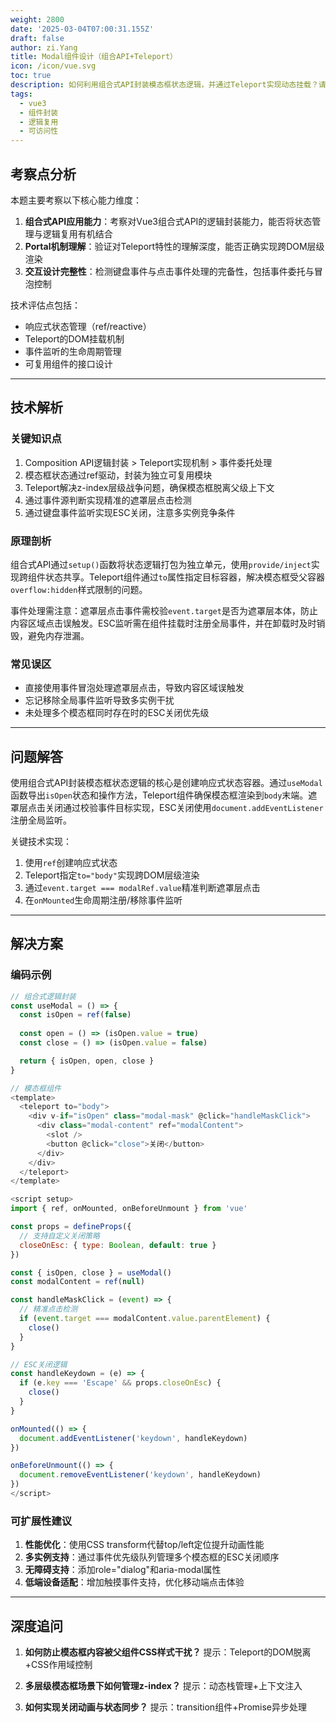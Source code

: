 ```yaml
---
weight: 2800
date: '2025-03-04T07:00:31.155Z'
draft: false
author: zi.Yang
title: Modal组件设计（组合API+Teleport）
icon: /icon/vue.svg
toc: true
description: 如何利用组合式API封装模态框状态逻辑，并通过Teleport实现动态挂载？请给出遮罩层点击关闭和Esc键关闭的功能实现方案及其可复用性设计。
tags:
  - vue3
  - 组件封装
  - 逻辑复用
  - 可访问性
---
```




## 考察点分析

本题主要考察以下核心能力维度：

1. **组合式API应用能力**：考察对Vue3组合式API的逻辑封装能力，能否将状态管理与逻辑复用有机结合
2. **Portal机制理解**：验证对Teleport特性的理解深度，能否正确实现跨DOM层级渲染
3. **交互设计完整性**：检测键盘事件与点击事件处理的完备性，包括事件委托与冒泡控制

技术评估点包括：

- 响应式状态管理（ref/reactive）
- Teleport的DOM挂载机制
- 事件监听的生命周期管理
- 可复用组件的接口设计

---

## 技术解析

### 关键知识点

1. Composition API逻辑封装 > Teleport实现机制 > 事件委托处理
2. 模态框状态通过ref驱动，封装为独立可复用模块
3. Teleport解决z-index层级战争问题，确保模态框脱离父级上下文
4. 通过事件源判断实现精准的遮罩层点击检测
5. 通过键盘事件监听实现ESC关闭，注意多实例竞争条件

### 原理剖析

组合式API通过`setup()`函数将状态逻辑打包为独立单元，使用`provide/inject`实现跨组件状态共享。Teleport组件通过`to`属性指定目标容器，解决模态框受父容器`overflow:hidden`样式限制的问题。

事件处理需注意：遮罩层点击事件需校验`event.target`是否为遮罩层本体，防止内容区域点击误触发。ESC监听需在组件挂载时注册全局事件，并在卸载时及时销毁，避免内存泄漏。

### 常见误区

- 直接使用事件冒泡处理遮罩层点击，导致内容区域误触发
- 忘记移除全局事件监听导致多实例干扰
- 未处理多个模态框同时存在时的ESC关闭优先级

---

## 问题解答

使用组合式API封装模态框状态逻辑的核心是创建响应式状态容器。通过`useModal`函数导出`isOpen`状态和操作方法，Teleport组件确保模态框渲染到`body`末端。遮罩层点击关闭通过校验事件目标实现，ESC关闭使用`document.addEventListener`注册全局监听。

关键技术实现：

1. 使用`ref`创建响应式状态
2. Teleport指定`to="body"`实现跨DOM层级渲染
3. 通过`event.target === modalRef.value`精准判断遮罩层点击
4. 在`onMounted`生命周期注册/移除事件监听

---

## 解决方案

### 编码示例

```javascript
// 组合式逻辑封装
const useModal = () => {
  const isOpen = ref(false)
  
  const open = () => (isOpen.value = true)
  const close = () => (isOpen.value = false)

  return { isOpen, open, close }
}

// 模态框组件
<template>
  <teleport to="body">
    <div v-if="isOpen" class="modal-mask" @click="handleMaskClick">
      <div class="modal-content" ref="modalContent">
        <slot />
        <button @click="close">关闭</button>
      </div>
    </div>
  </teleport>
</template>

<script setup>
import { ref, onMounted, onBeforeUnmount } from 'vue'

const props = defineProps({
  // 支持自定义关闭策略
  closeOnEsc: { type: Boolean, default: true }
})

const { isOpen, close } = useModal()
const modalContent = ref(null)

const handleMaskClick = (event) => {
  // 精准点击检测
  if (event.target === modalContent.value.parentElement) {
    close()
  }
}

// ESC关闭逻辑
const handleKeydown = (e) => {
  if (e.key === 'Escape' && props.closeOnEsc) {
    close()
  }
}

onMounted(() => {
  document.addEventListener('keydown', handleKeydown)
})

onBeforeUnmount(() => {
  document.removeEventListener('keydown', handleKeydown)
})
</script>
```

### 可扩展性建议

1. **性能优化**：使用CSS transform代替top/left定位提升动画性能
2. **多实例支持**：通过事件优先级队列管理多个模态框的ESC关闭顺序
3. **无障碍支持**：添加role="dialog"和aria-modal属性
4. **低端设备适配**：增加触摸事件支持，优化移动端点击体验

---

## 深度追问

1. **如何防止模态框内容被父组件CSS样式干扰？**
提示：Teleport的DOM脱离+CSS作用域控制

2. **多层级模态框场景下如何管理z-index？**
提示：动态栈管理+上下文注入

3. **如何实现关闭动画与状态同步？**
提示：transition组件+Promise异步处理
